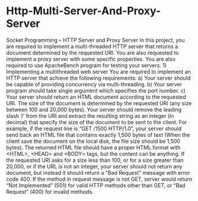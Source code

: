 # Http-Multi-Server-And-Proxy-Server
Socket Programming – HTTP Server and Proxy Server In this project, you are required to implement a multi-threaded HTTP server that returns a  document determined by the requested URI. You are also requested to implement a proxy server  with some specific properties. You are also required to use ApacheBench program for testing your servers.  1) Implementing a multithreaded web server  You are required to implement an HTTP server that achieve the following requirements: a) Your server should be capable of providing concurrency via multi-threading. b) Your server program should take single argument which specifies the port number. c) Your server should return an HTML document according to the requested URI. The size of  the document is determined by the requested URI (any size between 100 and 20,000 bytes). Your  server should remove the leading slash ‘/’ from the URI and extract the resulting string as an  integer (in decimal) that specify the size of the document to be sent to the client. For example,  if the request line is “GET /1500 HTTP/1.0”, your server should send back an HTML file  that contains exactly 1,500 bytes of text (When the client save the document on the local disk, the  file size should be 1,500 bytes). The returned HTML file should have a proper HTML format  with &lt;HTML>, &lt;HEAD> and &lt;BODY> tags, but the content can be anything. If the  requested URI asks for a size less than 100, or for a size greater than 20,000, or if the URL is not  an integer, your server should not return any document, but instead it should return a "Bad  Request" message with error code 400. If the method in request message is not GET, server  would return “Not Implemented” (501) for valid HTTP methods other than GET, or “Bad  Request” (400) for invalid methods.
